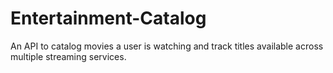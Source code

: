 # Entertainment-Catalog
An API to catalog movies a user is watching and track titles available across multiple streaming services.
